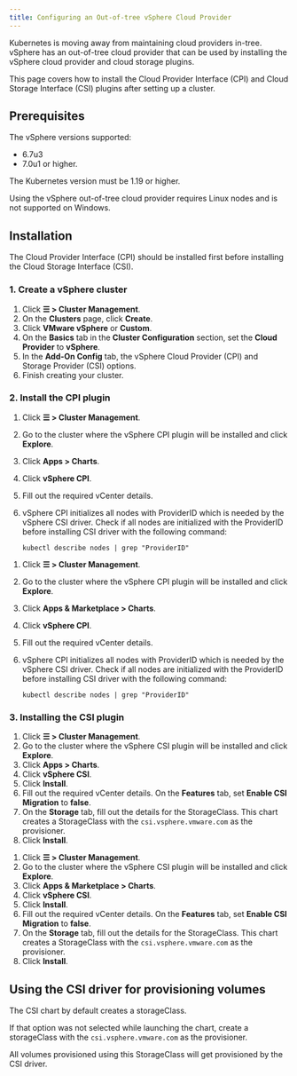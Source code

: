 ```yaml
---
title: Configuring an Out-of-tree vSphere Cloud Provider
---
```


<head>
  <link rel="canonical" href="https://ranchermanager.docs.rancher.com/how-to-guides/new-user-guides/kubernetes-clusters-in-rancher-setup/set-up-cloud-providers/configure-out-of-tree-vsphere"/>
</head>

Kubernetes is moving away from maintaining cloud providers in-tree. vSphere has an out-of-tree cloud provider that can be used by installing the vSphere cloud provider and cloud storage plugins.

This page covers how to install the Cloud Provider Interface (CPI) and Cloud Storage Interface (CSI) plugins after setting up a cluster.

## Prerequisites

The vSphere versions supported:

* 6.7u3
* 7.0u1 or higher.

The Kubernetes version must be 1.19 or higher.

Using the vSphere out-of-tree cloud provider requires Linux nodes and is not supported on Windows.

## Installation

The Cloud Provider Interface (CPI) should be installed first before installing the Cloud Storage Interface (CSI).

### 1. Create a vSphere cluster

1. Click **☰ > Cluster Management**.
1. On the **Clusters** page, click **Create**.
1. Click **VMware vSphere** or **Custom**.
1. On the **Basics** tab in the **Cluster Configuration** section, set the **Cloud Provider** to **vSphere**.
1. In the **Add-On Config** tab, the vSphere Cloud Provider (CPI) and Storage Provider (CSI) options.
1. Finish creating your cluster.

### 2. Install the CPI plugin

<Tabs groupId="rancher-version">
<TabItem value="Rancher v2.6.5+">

1. Click **☰ > Cluster Management**.
1. Go to the cluster where the vSphere CPI plugin will be installed and click **Explore**.
1. Click **Apps > Charts**.
1. Click **vSphere CPI**.
1. Fill out the required vCenter details.
1. vSphere CPI initializes all nodes with ProviderID which is needed by the vSphere CSI driver. Check if all nodes are initialized with the ProviderID before installing CSI driver with the following command:

    ```
    kubectl describe nodes | grep "ProviderID"
    ```

</TabItem>
<TabItem value="Rancher before v2.6.5">

1. Click **☰ > Cluster Management**.
1. Go to the cluster where the vSphere CPI plugin will be installed and click **Explore**.
1. Click **Apps & Marketplace > Charts**.
1. Click **vSphere CPI**.
1. Fill out the required vCenter details.
1. vSphere CPI initializes all nodes with ProviderID which is needed by the vSphere CSI driver. Check if all nodes are initialized with the ProviderID before installing CSI driver with the following command:

    ```
    kubectl describe nodes | grep "ProviderID"
    ```

</TabItem>
</Tabs>

### 3. Installing the CSI plugin

<Tabs groupId="rancher-version">
<TabItem value="Rancher v2.6.5+">

1. Click **☰ > Cluster Management**.
1. Go to the cluster where the vSphere CSI plugin will be installed and click **Explore**.
1. Click **Apps > Charts**.
1. Click **vSphere CSI**.
1. Click **Install**.
1. Fill out the required vCenter details. On the **Features** tab, set **Enable CSI Migration** to **false**.
3. On the **Storage** tab, fill out the details for the StorageClass. This chart creates a StorageClass with the `csi.vsphere.vmware.com` as the provisioner.
1. Click **Install**.

</TabItem>
<TabItem value="Rancher before v2.6.5">

1. Click **☰ > Cluster Management**.
1. Go to the cluster where the vSphere CSI plugin will be installed and click **Explore**.
1. Click **Apps & Marketplace > Charts**.
1. Click **vSphere CSI**.
1. Click **Install**.
1. Fill out the required vCenter details. On the **Features** tab, set **Enable CSI Migration** to **false**.
3. On the **Storage** tab, fill out the details for the StorageClass. This chart creates a StorageClass with the `csi.vsphere.vmware.com` as the provisioner.
1. Click **Install**.

</TabItem>
</Tabs>

## Using the CSI driver for provisioning volumes

The CSI chart by default creates a storageClass.

If that option was not selected while launching the chart, create a storageClass with the `csi.vsphere.vmware.com` as the provisioner.

All volumes provisioned using this StorageClass will get provisioned by the CSI driver.
